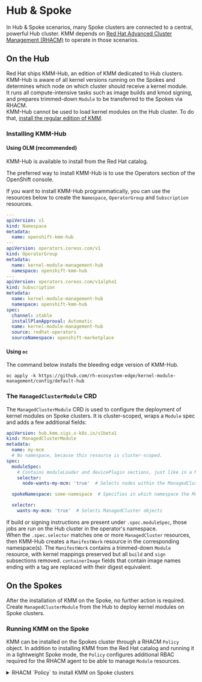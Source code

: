 # Hub & Spoke

In Hub & Spoke scenarios, many Spoke clusters are connected to a central, powerful Hub cluster.
KMM depends on
[Red Hat Advanced Cluster Management (RHACM)](https://www.redhat.com/en/technologies/management/advanced-cluster-management)
to operate in those scenarios.

## On the Hub

Red Hat ships KMM-Hub, an edition of KMM dedicated to Hub clusters.
KMM-Hub is aware of all kernel versions running on the Spokes and determines which node on which cluster should receive
a kernel module.  
It runs all compute-intensive tasks such as image builds and kmod signing, and prepares trimmed-down `Module` to be
transferred to the Spokes via RHACM.  
KMM-Hub cannot be used to load kernel modules on the Hub cluster.
To do that, [install the regular edition of KMM](./install.md).

### Installing KMM-Hub

#### Using OLM (recommended)

KMM-Hub is available to install from the Red Hat catalog.

The preferred way to install KMM-Hub is to use the Operators section of the OpenShift console.

If you want to install KMM-Hub programmatically, you can use the resources below to create the `Namespace`,
`OperatorGroup` and `Subscription` resources.

```yaml
---
apiVersion: v1
kind: Namespace
metadata:
  name: openshift-kmm-hub
---
apiVersion: operators.coreos.com/v1
kind: OperatorGroup
metadata:
  name: kernel-module-management-hub
  namespace: openshift-kmm-hub
---
apiVersion: operators.coreos.com/v1alpha1
kind: Subscription
metadata:
  name: kernel-module-management-hub
  namespace: openshift-kmm-hub
spec:
  channel: stable
  installPlanApproval: Automatic
  name: kernel-module-management-hub
  source: redhat-operators
  sourceNamespace: openshift-marketplace
```

#### Using `oc`

The command below installs the bleeding edge version of KMM-Hub.

```shell
oc apply -k https://github.com/rh-ecosystem-edge/kernel-module-management/config/default-hub
```

### The `ManagedClusterModule` CRD

The `ManagedClusterModule` CRD is used to configure the deployment of kernel modules on Spoke clusters.
It is cluster-scoped, wraps a `Module` spec and adds a few additional fields:

```yaml
apiVersion: hub.kmm.sigs.x-k8s.io/v1beta1
kind: ManagedClusterModule
metadata:
  name: my-mcm
  # No namespace, because this resource is cluster-scoped.
spec:
  moduleSpec:
    # Contains moduleLoader and devicePlugin sections, just like in a Module resource.
    selector:
      node-wants-my-mcm: 'true'  # Selects nodes within the ManagedCluster.

  spokeNamespace: some-namespace  # Specifies in which namespace the Module should be created

  selector:
    wants-my-mcm: 'true'  # Selects ManagedCluster objects
```

If build or signing instructions are present under `.spec.moduleSpec`, those jobs are run on the Hub cluster in the
operator's namespace.  
When the `.spec.selector` matches one or more `ManagedCluster` resources, then KMM-Hub creates a `ManifestWork` resource
in the corresponding namespace(s).
The `ManifestWork` contains a trimmed-down `Module` resource, with kernel mappings preserved but all `build` and `sign`
subsections removed.
`containerImage` fields that contain image names ending with a tag are replaced with their digest equivalent.

## On the Spokes

After the installation of KMM on the Spoke, no further action is required.
Create `ManagedClusterModule` from the Hub to deploy kernel modules on Spoke clusters.

### Running KMM on the Spoke

KMM can be installed on the Spokes cluster through a RHACM `Policy` object.
In addition to installing KMM from the Red Hat catalog and running it in a lightweight Spoke mode, the `Policy`
configures additional RBAC required for the RHACM agent to be able to manage `Module` resources.

<details>
<summary>RHACM `Policy` to install KMM on Spoke clusters</summary>

```yaml
---
apiVersion: policy.open-cluster-management.io/v1
kind: Policy
metadata:
  name: install-kmm
spec:
  remediationAction: enforce
  disabled: false
  policy-templates:
    - objectDefinition:
        apiVersion: policy.open-cluster-management.io/v1
        kind: ConfigurationPolicy
        metadata:
          name: install-kmm
        spec:
          severity: high
          object-templates:
          - complianceType: mustonlyhave
            objectDefinition:
              apiVersion: v1
              kind: Namespace
              metadata:
                name: openshift-kmm
          - complianceType: mustonlyhave
            objectDefinition:
              apiVersion: operators.coreos.com/v1
              kind: OperatorGroup
              metadata:
                name: kmm
                namespace: openshift-kmm
              spec:
                upgradeStrategy: Default
          - complianceType: mustonlyhave
            objectDefinition:
              apiVersion: operators.coreos.com/v1alpha1
              kind: Subscription
              metadata:
                name: kernel-module-management
                namespace: openshift-kmm
              spec:
                channel: stable
                config:
                  env:
                    - name: KMM_MANAGED
                      value: "1"
                installPlanApproval: Automatic
                name: kernel-module-management
                source: redhat-operators
                sourceNamespace: openshift-marketplace
          - complianceType: mustonlyhave
            objectDefinition:
              apiVersion: rbac.authorization.k8s.io/v1
              kind: ClusterRole
              metadata:
                name: kmm-module-manager
              rules:
                - apiGroups: [kmm.sigs.x-k8s.io]
                  resources: [modules]
                  verbs: [create, delete, get, list, patch, update, watch]
          - complianceType: mustonlyhave
            objectDefinition:
              apiVersion: rbac.authorization.k8s.io/v1
              kind: ClusterRoleBinding
              metadata:
                name: klusterlet-kmm
              subjects:
              - kind: ServiceAccount
                name: klusterlet-work-sa
                namespace: open-cluster-management-agent
              roleRef:
                kind: ClusterRole
                name: kmm-module-manager
                apiGroup: rbac.authorization.k8s.io
---
apiVersion: apps.open-cluster-management.io/v1
kind: PlacementRule
metadata:
  name: all-managed-clusters
spec:
  clusterSelector:
    matchExpressions: []
---
apiVersion: policy.open-cluster-management.io/v1
kind: PlacementBinding
metadata:
  name: install-kmm
placementRef:
  apiGroup: apps.open-cluster-management.io
  kind: PlacementRule
  name: all-managed-clusters
subjects:
  - apiGroup: policy.open-cluster-management.io
    kind: Policy
    name: install-kmm
```

The `spec.clusterSelector` field can be customized at will to target select clusters only.
</details>
